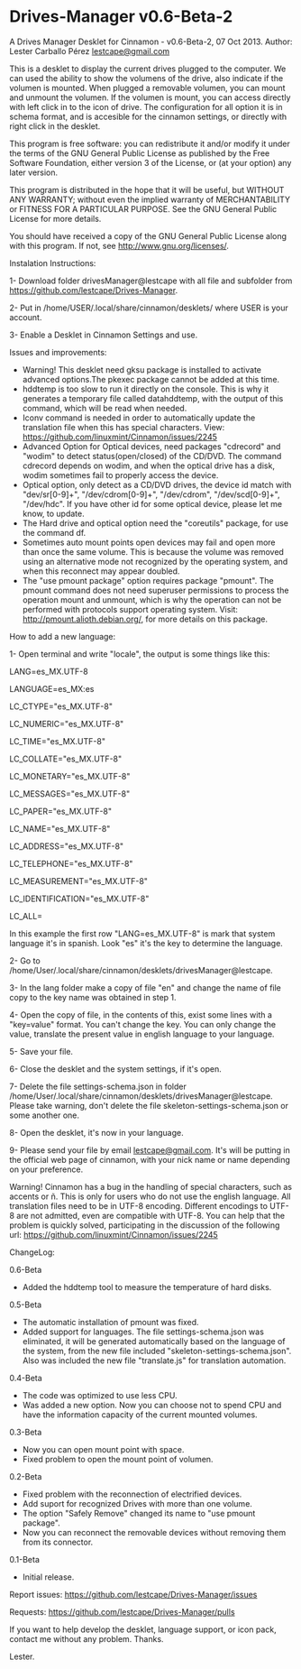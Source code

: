 Drives-Manager v0.6-Beta-2
==============

A Drives Manager Desklet for Cinnamon - v0.6-Beta-2, 07 Oct 2013.
Author: Lester Carballo Pérez <lestcape@gmail.com>

This is a desklet to display the current drives plugged to the computer. We can used the ability to show the volumens of the drive, also indicate if the volumen is mounted. When plugged a removable volumen, you can mount and unmount the volumen. If the volumen is mount, you can access directly with left click in to the icon of drive. The configuration for all option it is in schema format, and is accesible for the cinnamon settings, or directly with right click in the desklet.

This program is free software: you can redistribute it and/or modify it under the terms of the GNU General Public License as published by the Free Software Foundation, either version 3 of the License, or (at your option) any later version.

This program is distributed in the hope that it will be useful, but WITHOUT ANY WARRANTY; without even the implied warranty of MERCHANTABILITY or FITNESS FOR A PARTICULAR PURPOSE. See the GNU General Public License for more details.

You should have received a copy of the GNU General Public License along with this program. If not, see http://www.gnu.org/licenses/.

Instalation Instructions:

1- Download folder drivesManager@lestcape with all file and subfolder from <https://github.com/lestcape/Drives-Manager>.

2- Put in /home/USER/.local/share/cinnamon/desklets/ where USER is your account.

3- Enable a Desklet in Cinnamon Settings and use.



Issues and improvements:
- Warning! This desklet need gksu package is installed to activate advanced options.The pkexec package cannot be added at this time.
- hddtemp is too slow to run it directly on the console. This is why it generates a temporary file called datahddtemp, with the output of this command, which will be read when needed.
- Iconv command is needed in order to automatically update the translation file when this has special characters. View: https://github.com/linuxmint/Cinnamon/issues/2245
- Advanced Option for Optical devices, need packages "cdrecord" and "wodim" to detect status(open/closed) of the CD/DVD. The command cdrecord depends on wodim, and when the optical drive has a disk, wodim sometimes fail to properly access the device.
- Optical option, only detect as a CD/DVD drives, the device id match with "dev/sr[0-9]+", "/dev/cdrom[0-9]+", "/dev/cdrom", "/dev/scd[0-9]+", "/dev/hdc". If you have other id for some optical device, please let me know, to update.
- The Hard drive and optical option need the "coreutils" package, for use the command df.
- Sometimes auto mount points open devices may fail and open more than once the same volume. This is because the volume was removed using an alternative mode not recognized by the operating system, and when this reconnect may appear doubled.
- The "use pmount package" option requires package "pmount". The pmount command does not need superuser permissions to process the operation mount and unmount, which is why the operation can not be performed with protocols support operating system. Visit: http://pmount.alioth.debian.org/, for more details on this package.

How to add a new language:

1- Open terminal and write "locale", the output is some things like this:

LANG=es_MX.UTF-8

LANGUAGE=es_MX:es

LC_CTYPE="es_MX.UTF-8"

LC_NUMERIC="es_MX.UTF-8"

LC_TIME="es_MX.UTF-8"

LC_COLLATE="es_MX.UTF-8"

LC_MONETARY="es_MX.UTF-8"

LC_MESSAGES="es_MX.UTF-8"

LC_PAPER="es_MX.UTF-8"

LC_NAME="es_MX.UTF-8"

LC_ADDRESS="es_MX.UTF-8"

LC_TELEPHONE="es_MX.UTF-8"

LC_MEASUREMENT="es_MX.UTF-8"

LC_IDENTIFICATION="es_MX.UTF-8"

LC_ALL=

In this example the first row "LANG=es_MX.UTF-8" is mark that  system language it's in spanish. Look "es" it's the key to determine the language.

2- Go to /home/User/.local/share/cinnamon/desklets/drivesManager@lestcape.

3- In the lang folder make a copy of file "en" and change the name of file copy to the key name was obtained in step 1.

4- Open the copy of file, in the contents of this, exist some lines with a "key=value" format. You can't change the key. You can only change the value, translate the present value in english language to your language.

5- Save your file.

6- Close the desklet and the system settings, if it's open.

7- Delete the file settings-schema.json in folder  /home/User/.local/share/cinnamon/desklets/drivesManager@lestcape. Please take warning, don't delete the file skeleton-settings-schema.json or some another one.

8- Open the desklet, it's now in your language.

9- Please send your file by email lestcape@gmail.com. It's will be putting in the official web page of cinnamon, with your nick name or name depending on your preference.

Warning! Cinnamon has a bug in the handling of special characters, such as accents or ñ. This is only for users who do not use the english language. All translation files need to be in UTF-8 encoding. Different encodings to UTF-8 are not admitted, even are compatible with UTF-8. You can help that the problem is quickly solved, participating in the discussion of the following url: https://github.com/linuxmint/Cinnamon/issues/2245

ChangeLog:

0.6-Beta
   - Added the hddtemp tool to measure the temperature of hard disks.

0.5-Beta
   - The automatic installation of pmount was fixed.
   - Added support for languages. The file settings-schema.json was eliminated, it will be generated automatically based on the language of the system, from the new file included "skeleton-settings-schema.json". Also was included the new file "translate.js" for translation automation.

0.4-Beta
   - The code was optimized to use less CPU.
   - Was added a new option. Now you can choose not to spend CPU and have the information capacity of the current mounted volumes.

0.3-Beta
   - Now you can open mount point with space.
   - Fixed problem to open the mount point of volumen.

0.2-Beta
   - Fixed problem with the reconnection of electrified devices.
   - Add suport for recognized Drives with more than one volume.
   - The option "Safely Remove" changed its name to "use pmount package".
   - Now you can reconnect the removable devices without removing them from its connector.

0.1-Beta
   - Initial release.

Report issues: 
https://github.com/lestcape/Drives-Manager/issues

Requests:
https://github.com/lestcape/Drives-Manager/pulls

If you want to help develop the desklet, language support, or icon pack, contact me without any problem.
Thanks.

Lester.
